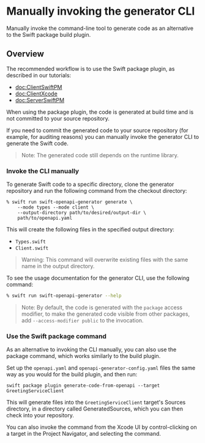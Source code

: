 # Manually invoking the generator CLI

Manually invoke the command-line tool to generate code as an alternative to the Swift package build plugin.

## Overview

The recommended workflow is to use the Swift package plugin, as described in our tutorials:

- <doc:ClientSwiftPM>
- <doc:ClientXcode>
- <doc:ServerSwiftPM>

When using the package plugin, the code is generated at build time and is not committed to your source repository.

If you need to commit the generated code to your source repository (for example, for auditing reasons) you can manually invoke the generator CLI to generate the Swift code.

> Note: The generated code still depends on the runtime library.

### Invoke the CLI manually

To generate Swift code to a specific directory, clone the generator repository and run the following command from the checkout directory:

```console
% swift run swift-openapi-generator generate \
    --mode types --mode client \
    --output-directory path/to/desired/output-dir \
    path/to/openapi.yaml
```

This will create the following files in the specified output directory:

- `Types.swift`
- `Client.swift`

> Warning: This command will overwrite existing files with the same name in the output directory.

To see the usage documentation for the generator CLI, use the following command:

```zsh
% swift run swift-openapi-generator --help
```

> Note: By default, the code is generated with the `package` access modifier, to make the generated code visible from other packages, add `--access-modifier public` to the invocation.

### Use the Swift package command

As an alternative to invoking the CLI manually, you can also use the package command, which works similarly to the build plugin.

Set up the `openapi.yaml` and `openapi-generator-config.yaml` files the same way as you would for the build plugin, and then run:

```
swift package plugin generate-code-from-openapi --target GreetingServiceClient
```

This will generate files into the `GreetingServiceClient` target's Sources directory, in a directory called GeneratedSources, which you can then check into your repository.

You can also invoke the command from the Xcode UI by control-clicking on a target in the Project Navigator, and selecting the command.
